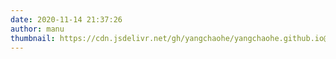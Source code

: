 ```yaml
---
date: 2020-11-14 21:37:26
author: manu
thumbnail: https://cdn.jsdelivr.net/gh/yangchaohe/yangchaohe.github.io@static/img/mito/mito4.png
---
```


<div class="time-axis-main">
	<ul class="time-axis"></ul>
</div>
<script src="https://cdnjs.cloudflare.com/ajax/libs/markdown-it/12.0.6/markdown-it.min.js"></script>
<script src="/js/life.js"></script>
<br>
<br>
